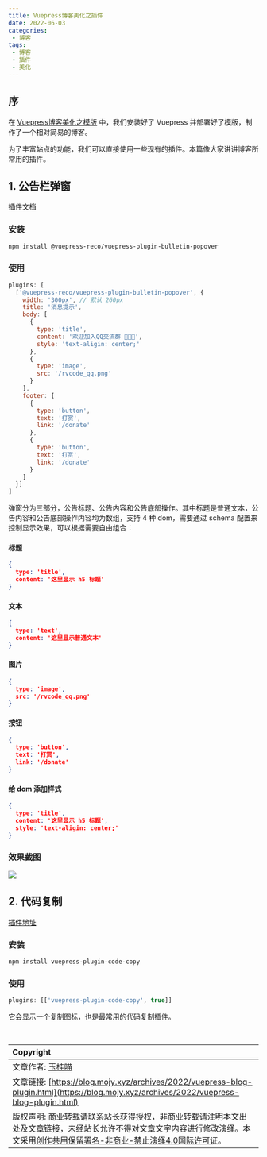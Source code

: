 ```yaml
---
title: Vuepress博客美化之插件
date: 2022-06-03
categories:
 - 博客
tags:
 - 博客
 - 插件
 - 美化
---
```


## 序

在 [Vuepress博客美化之模版](https://blog.mojy.xyz/archives/2022/vuepress-blog-template.html) 中，我们安装好了 Vuepress 并部署好了模版，制作了一个相对简易的博客。

为了丰富站点的功能，我们可以直接使用一些现有的插件。本篇像大家讲讲博客所常用的插件。

## 1. 公告栏弹窗

[插件文档](https://vuepress-theme-reco.recoluan.com/views/plugins/bulletinPopover.html)

### 安装

``` sh
npm install @vuepress-reco/vuepress-plugin-bulletin-popover
```

### 使用

``` js
plugins: [
  ['@vuepress-reco/vuepress-plugin-bulletin-popover', {
    width: '300px', // 默认 260px
    title: '消息提示',
    body: [
      {
        type: 'title',
        content: '欢迎加入QQ交流群 🎉🎉🎉',
        style: 'text-aligin: center;'
      },
      {
        type: 'image',
        src: '/rvcode_qq.png'
      }
    ],
    footer: [
      {
        type: 'button',
        text: '打赏',
        link: '/donate'
      },
      {
        type: 'button',
        text: '打赏',
        link: '/donate'
      }
    ]
  }]
]
```

弹窗分为三部分，公告标题、公告内容和公告底部操作。其中标题是普通文本，公告内容和公告底部操作内容均为数组，支持 4 种 dom，需要通过 schema 配置来控制显示效果，可以根据需要自由组合：

#### 标题

``` json
{
  type: 'title',
  content: '这里显示 h5 标题'
}
```

#### 文本

``` json
{
  type: 'text',
  content: '这里显示普通文本'
}
```

#### 图片

``` json
{
  type: 'image',
  src: '/rvcode_qq.png'
}
```

#### 按钮

``` json
{
  type: 'button',
  text: '打赏',
  link: '/donate'
}
```

#### 给 dom 添加样式

``` json
{
  type: 'title',
  content: '这里显示 h5 标题',
  style: 'text-aligin: center;'
}
```

### 效果截图

<img src='https://vuepress-theme-reco.recoluan.com/assets/img/bulletin-popover.967ff934.png'>

## 2. 代码复制

[插件地址](https://github.com/znicholasbrown/vuepress-plugin-code-copy)

### 安装

``` sh
npm install vuepress-plugin-code-copy
```

### 使用

``` js
plugins: [['vuepress-plugin-code-copy', true]]
```

它会显示一个复制图标，也是最常用的代码复制插件。

<br>

| Copyright |
| :-----|
| 文章作者: <a href="mailto:abcd2890000456@126.com">玉桂喵</a> |
| 文章链接: [https://blog.mojy.xyz/archives/2022/vuepress-blog-plugin.html](https://blog.mojy.xyz/archives/2022/vuepress-blog-plugin.html) |
| 版权声明: 商业转载请联系站长获得授权，非商业转载请注明本文出处及文章链接，未经站长允许不得对文章文字内容进行修改演绎。本文采用[创作共用保留署名-非商业-禁止演绎4.0国际许可证](https://creativecommons.org/licenses/by-nc-nd/4.0/)。 |
